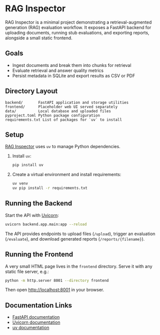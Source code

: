 # RAG Inspector

RAG Inspector is a minimal project demonstrating a retrieval-augmented generation (RAG)
evaluation workflow. It exposes a FastAPI backend for uploading documents, running stub
evaluations, and exporting reports, alongside a small static frontend.

## Goals

- Ingest documents and break them into chunks for retrieval
- Evaluate retrieval and answer quality metrics
- Persist metadata in SQLite and export results as CSV or PDF

## Directory Layout

```
backend/       FastAPI application and storage utilities
frontend/      Placeholder web UI served separately
data/          Local database and uploaded files
pyproject.toml Python package configuration
requirements.txt List of packages for `uv` to install
```

## Setup

[RAG Inspector](https://github.com/astral-sh/uv) uses `uv` to manage Python
dependencies.

1. Install `uv`:
   ```bash
   pip install uv
   ```
2. Create a virtual environment and install requirements:
   ```bash
   uv venv
   uv pip install -r requirements.txt
   ```

## Running the Backend

Start the API with [Uvicorn](https://www.uvicorn.org/):

```bash
uvicorn backend.app.main:app --reload
```

The API provides endpoints to upload files (`/upload`), trigger an evaluation
(`/evaluate`), and download generated reports (`/reports/{filename}`).

## Running the Frontend

A very small HTML page lives in the `frontend` directory. Serve it with any static
file server, e.g.:

```bash
python -m http.server 8001 --directory frontend
```

Then open <http://localhost:8001> in your browser.

## Documentation Links

- [FastAPI documentation](https://fastapi.tiangolo.com/)
- [Uvicorn documentation](https://www.uvicorn.org/)
- [uv documentation](https://github.com/astral-sh/uv)
